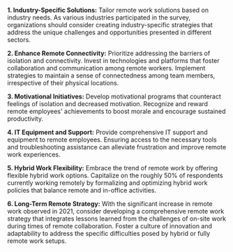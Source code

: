 __1. Industry-Specific Solutions:__ Tailor remote work solutions based on industry needs. As various industries participated in the survey, organizations should consider creating industry-specific strategies that address the unique challenges and opportunities presented in different sectors.

__2. Enhance Remote Connectivity:__ Prioritize addressing the barriers of isolation and connectivity. Invest in technologies and platforms that foster collaboration and communication among remote workers. Implement strategies to maintain a sense of connectedness among team members, irrespective of their physical locations.

__3. Motivational Initiatives:__ Develop motivational programs that counteract feelings of isolation and decreased motivation. Recognize and reward remote employees' achievements to boost morale and encourage sustained productivity.

__4. IT Equipment and Support:__ Provide comprehensive IT support and equipment to remote employees. Ensuring access to the necessary tools and troubleshooting assistance can alleviate frustration and improve remote work experiences.

__5. Hybrid Work Flexibility:__ Embrace the trend of remote work by offering flexible hybrid work options. Capitalize on the roughly 50% of respondents currently working remotely by formalizing and optimizing hybrid work policies that balance remote and in-office activities.

__6. Long-Term Remote Strategy:__ With the significant increase in remote work observed in 2021, consider developing a comprehensive remote work strategy that integrates lessons learned from the challenges of on-site work during times of remote collaboration. Foster a culture of innovation and adaptability to address the specific difficulties posed by hybrid or fully remote work setups.
